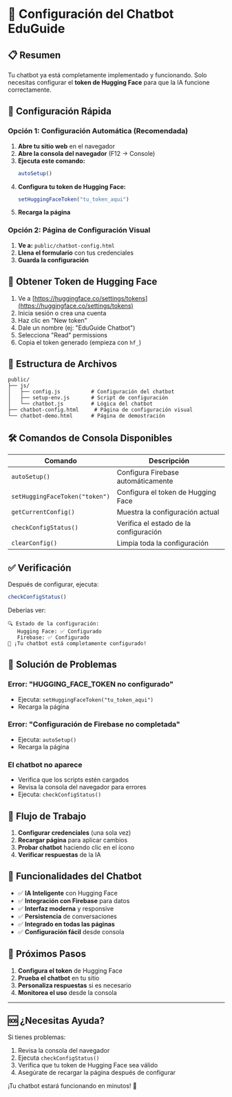 # 🚀 Configuración del Chatbot EduGuide

## 📋 Resumen

Tu chatbot ya está completamente implementado y funcionando. Solo necesitas configurar el **token de Hugging Face** para que la IA funcione correctamente.

## 🔧 Configuración Rápida

### Opción 1: Configuración Automática (Recomendada)

1. **Abre tu sitio web** en el navegador
2. **Abre la consola del navegador** (F12 → Console)
3. **Ejecuta este comando:**
   ```javascript
   autoSetup()
   ```
4. **Configura tu token de Hugging Face:**
   ```javascript
   setHuggingFaceToken("tu_token_aqui")
   ```
5. **Recarga la página**

### Opción 2: Página de Configuración Visual

1. **Ve a:** `public/chatbot-config.html`
2. **Llena el formulario** con tus credenciales
3. **Guarda la configuración**

## 🔑 Obtener Token de Hugging Face

1. Ve a [https://huggingface.co/settings/tokens](https://huggingface.co/settings/tokens)
2. Inicia sesión o crea una cuenta
3. Haz clic en "New token"
4. Dale un nombre (ej: "EduGuide Chatbot")
5. Selecciona "Read" permissions
6. Copia el token generado (empieza con `hf_`)

## 📁 Estructura de Archivos

```
public/
├── js/
│   ├── config.js          # Configuración del chatbot
│   ├── setup-env.js       # Script de configuración
│   └── chatbot.js         # Lógica del chatbot
├── chatbot-config.html     # Página de configuración visual
└── chatbot-demo.html      # Página de demostración
```

## 🛠️ Comandos de Consola Disponibles

| Comando | Descripción |
|---------|-------------|
| `autoSetup()` | Configura Firebase automáticamente |
| `setHuggingFaceToken("token")` | Configura el token de Hugging Face |
| `getCurrentConfig()` | Muestra la configuración actual |
| `checkConfigStatus()` | Verifica el estado de la configuración |
| `clearConfig()` | Limpia toda la configuración |

## ✅ Verificación

Después de configurar, ejecuta:
```javascript
checkConfigStatus()
```

Deberías ver:
```
🔍 Estado de la configuración:
   Hugging Face: ✅ Configurado
   Firebase: ✅ Configurado
🎉 ¡Tu chatbot está completamente configurado!
```

## 🚨 Solución de Problemas

### Error: "HUGGING_FACE_TOKEN no configurado"
- Ejecuta: `setHuggingFaceToken("tu_token_aqui")`
- Recarga la página

### Error: "Configuración de Firebase no completada"
- Ejecuta: `autoSetup()`
- Recarga la página

### El chatbot no aparece
- Verifica que los scripts estén cargados
- Revisa la consola del navegador para errores
- Ejecuta: `checkConfigStatus()`

## 🔄 Flujo de Trabajo

1. **Configurar credenciales** (una sola vez)
2. **Recargar página** para aplicar cambios
3. **Probar chatbot** haciendo clic en el ícono
4. **Verificar respuestas** de la IA

## 📱 Funcionalidades del Chatbot

- ✅ **IA Inteligente** con Hugging Face
- ✅ **Integración con Firebase** para datos
- ✅ **Interfaz moderna** y responsive
- ✅ **Persistencia** de conversaciones
- ✅ **Integrado en todas las páginas**
- ✅ **Configuración fácil** desde consola

## 🎯 Próximos Pasos

1. **Configura el token** de Hugging Face
2. **Prueba el chatbot** en tu sitio
3. **Personaliza respuestas** si es necesario
4. **Monitorea el uso** desde la consola

---

## 🆘 ¿Necesitas Ayuda?

Si tienes problemas:
1. Revisa la consola del navegador
2. Ejecuta `checkConfigStatus()`
3. Verifica que tu token de Hugging Face sea válido
4. Asegúrate de recargar la página después de configurar

¡Tu chatbot estará funcionando en minutos! 🚀
